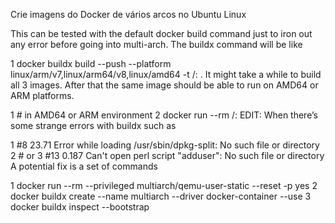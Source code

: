 Crie imagens do Docker de vários arcos no Ubuntu Linux


This can be tested with the default docker build command just to iron out any error before going into multi-arch. The buildx command will be like

1 docker buildx build --push --platform linux/arm/v7,linux/arm64/v8,linux/amd64 -t <docker user>/<repo>:<tag> .
It might take a while to build all 3 images. After that the same image should be able to run on AMD64 or ARM platforms.

1 # in AMD64 or ARM environment
2 docker run --rm <docker user>/<repo>:<tag>
EDIT: When there’s some strange errors with buildx such as

1 #8 23.71 Error while loading /usr/sbin/dpkg-split: No such file or directory       
2 # or
3 #13 0.187 Can't open perl script "adduser": No such file or directory             
A potential fix is a set of commands

1 docker run --rm --privileged multiarch/qemu-user-static --reset -p yes
2 docker buildx create --name multiarch --driver docker-container --use
3 docker buildx inspect --bootstrap
